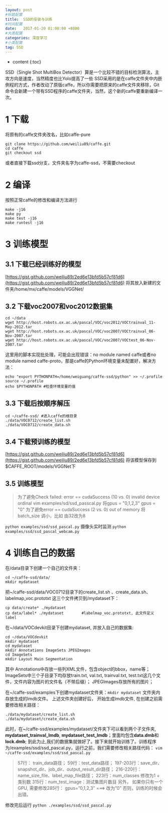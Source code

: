 ```yaml
---
layout: post
#标题配置
title:  SSD的安装与训练
#时间配置
date:   2017-01-20 01:00:00 +0800
#大类配置
categories: 深度学习
#小类配置
tag: SSD
---
```


* content
{:toc}


SSD（Single Shot MultiBox Detector）算是一个比较不错的目标检测算法，主攻方向是速度，当然精度也比Yolo提高了一些
SSD采用的是在caffe文件夹中内嵌例程的方式，作者改动了原版caffe，所以你需要把原来的caffe文件夹移除，Git命令会新建一个带有SSD程序的caffe文件夹，当然，这个新的caffe要重新编译一次。

# 1 下载
将原有的caffe文件夹改名，比如caffe-pure

```
git clone https://github.com/weiliu89/caffe.git  
cd caffe
git checkout ssd
```

或者直接下载ssd分支，文件夹名字为caffe-ssd，不需要checkout

# 2 编译
按照正常caffe的修改和编译方法进行

```
make -j16 
make py  
make test -j16 
make runtest -j16 
```

# 3 训练模型

## 3.1 下载已经训练好的模型
[https://gist.github.com/weiliu89/2ed6e13bfd5b57cf81d6](https://gist.github.com/weiliu89/2ed6e13bfd5b57cf81d6)
将其放入新建的文件夹/home/mx/caffe/models/VGGNet/

## 3.2 下载voc2007和voc2012数据集

```
cd ~/data  
wget http://host.robots.ox.ac.uk/pascal/VOC/voc2012/VOCtrainval_11-May-2012.tar  
wget http://host.robots.ox.ac.uk/pascal/VOC/voc2007/VOCtrainval_06-Nov-2007.tar  
wget http://host.robots.ox.ac.uk/pascal/VOC/voc2007/VOCtest_06-Nov-2007.tar
```

这里用的脚本实现批处理，可能会出现错误：no module named caffe或者no module named caffe-proto，那是caffe的Python环境变量未配置好，解决方法：

```
echo "export PYTHONPATH=/home/weiguang/caffe-ssd/python" >> ~/.profile  
source ~/.profile  
echo $PYTHONPATH #检查环境变量的值
```

## 3.3 下载后按顺序解压

```
cd ~/caffe-ssd/ #进入caffe的根目录  
./data/VOC0712/create_list.sh  
./data/VOC0712/create_data.sh
```

## 3.4 下载预训练的模型
[https://gist.github.com/weiliu89/2ed6e13bfd5b57cf81d6](https://gist.github.com/weiliu89/2ed6e13bfd5b57cf81d6)
将该模型保存到$CAFFE_ROOT/models/VGGNet下

## 3.5 训练模型

>为了避免Check failed: error == cudaSuccess (10 vs. 0) invalid device ordinal
vim examples/sd/ssd_passcal.py
将gpus = "0,1,2,3"
gpus = "0"
为了避免error == cudaSuccess (2 vs. 0)  out of memory
将batch_size 调小，比如 由32改为8

`python examples/ssd/ssd_pascal.py`
摄像头实时监测
`python examples/ssd/ssd_pascal_webcam.py`

# 4 训练自己的数据
在/data目录下创建一个自己的文件夹：

```
cd ~/caffe-ssd/data/
mkdir mydataset
```

把~/caffe-ssd/data/VOC0712目录下的create_list.sh 、create_data.sh、labelmap_voc.prototxt 这三个文件拷贝到/mydataset下：

```
cp data/create* ./mydataset
cp data/label* ./mydataset        #labelmap_voc.prototxt, 此文件定义label
```

在~/data/VOCdevkit目录下创建mydataset, 并放入自己的数据集:

```
cd ~/data/VOCdevkit
mkdir mydataset
cd mydataset
mkdir Annotations ImageSets JPEGImages
cd ImageSets
mkdir Layout Main Segmentation
```

其中
Annotations中存放一些列XML文件，包含object的bbox，name等； 
ImageSets中三个子目录下均存放train.txt, val.txt, trainval.txt, test.txt这几个文件，文件内容为图片的文件名（不带后缀）； 
JPEGImages存放所有的图片；

在~/caffe-ssd/examples下创建mydataset文件夹：`mkdir mydataset` 文件夹内存放生成的lmdb文件。
上述文件夹创建好后， 开始生成lmdb文件, 在创建之前需要修改相关路径：

```
./data/mydataset/create_list.sh
./data/mydataset/create_data.sh
```

此时，在~/caffe-ssd/examples/mydataset/文件夹下可以看到两个子文件夹, **mydataset_trainval_lmdb**, **mydataset_test_lmdb**；里面均包含**data.dmb**和**lock.dmb**;
到此为止,我们的数据集就做好了。接下来就开始训练了。训练程序为/examples/ssd/ssd_pascal.py，运行之前，我们需要修改相关路径代码：
`vim ~/caffe-ssd/examples/ssd/ssd_pascal.py `

>57行： train_data路径；
59行：test_data路径；
197-203行：save_dir、snapshot_dir、job_dir、output_result_dir路径；
216-220行： name_size_file、label_map_file路径；
223行：num_classes 修改为1 + 类别数
315行：num_test_image：测试集图片数目
另外， 如果你只有一个GPU, 需要修改285行： 
gpus=”0,1,2,3” ===> 改为”0” 
否则，训练的时候会出错。 

修改完后运行
`python ./examples/ssd/ssd_pascal.py `
